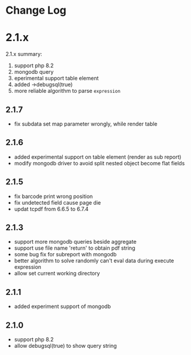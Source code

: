 # Change Log


# 2.1.x
2.1.x summary:
1. support php 8.2
2. mongodb query
3. eperimental support table element
4. added ->debugsql(true)
5. more reliable algorithm to parse `expression`

## 2.1.7
- fix subdata set map parameter wrongly, while render table

## 2.1.6
- added experimental support on table element (render as sub report)
- modify mongodb driver to avoid split nested object become flat fields

## 2.1.5
- fix barcode print wrong position
- fix undetected field cause page die
- updat tcpdf from 6.6.5 to 6.7.4

## 2.1.3
- support more mongodb queries beside aggregate
- support use file name 'return' to obtain pdf string
- some bug fix for subreport with mongodb
- better algorithm to solve randomly can't eval data during execute expression
- allow set current working directory

## 2.1.1
- added experiment support of mongodb

## 2.1.0
- support php 8.2
- allow debugsql(true) to show query string